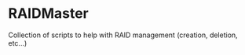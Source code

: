 RAIDMaster
==========

Collection of scripts to help with RAID management (creation, deletion, etc...)